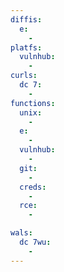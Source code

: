 ```yaml
---
diffis:
  e:
    -
platfs:
  vulnhub:
    -
curls:
  dc 7:
    -
functions:
  unix:
    -
  e:
    -
  vulnhub:
    -
  git:
    -
  creds:
    -
  rce:
    -

wals:
  dc 7wu:
    -
---
```


